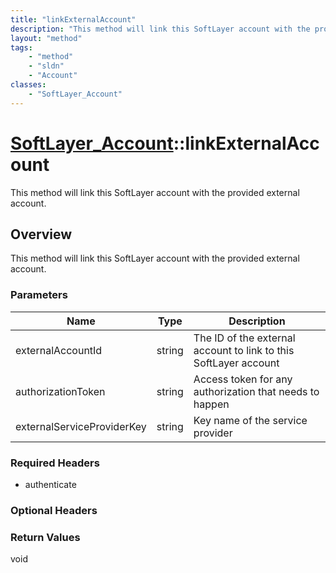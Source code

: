 ```yaml
---
title: "linkExternalAccount"
description: "This method will link this SoftLayer account with the provided external account."
layout: "method"
tags:
    - "method"
    - "sldn"
    - "Account"
classes:
    - "SoftLayer_Account"
---
```

# [SoftLayer_Account](/reference/services/SoftLayer_Account)::linkExternalAccount

This method will link this SoftLayer account with the provided external account. 


## Overview 
This method will link this SoftLayer account with the provided external account. 

### Parameters 
|Name | Type | Description |
| --- | --- | --- |
|externalAccountId| string| The ID of the external account to link to this SoftLayer account|
|authorizationToken| string| Access token for any authorization that needs to happen|
|externalServiceProviderKey| string| Key name of the service provider|


### Required Headers
* authenticate

### Optional Headers

### Return Values
void

